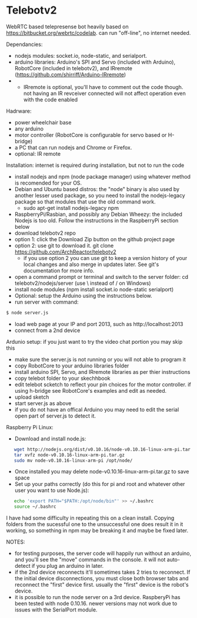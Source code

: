 # Telebotv2

WebRTC based telepresense bot heavily based on https://bitbucket.org/webrtc/codelab.  can run "off-line", no internet needed.

Dependancies:
 - nodejs modules: socket.io, node-static, and serialport.  
 - arduino libraries: Arduino's SPI and Servo (included with Arduino),  RobotCore (included in telebotv2), and IRremote (https://github.com/shirriff/Arduino-IRremote)
 - - IRremote is optional, you'll have to comment out the code though.  not having an IR revceiver connected will not affect operation even with the code enabled
 
Hadrware:
 - power wheelchair base
 - any arduino
 - motor controller (RobotCore is configurable for servo based or H-bridge)
 - a PC that can run nodejs and Chrome or Firefox.
 - optional: IR remote

Installation:  internet is required during installation, but not to run the code
- install nodejs and npm (node package manager) using whatever method is recomended for your OS.
 - Debian and Ubuntu based distros:  the "node" binary is also used by another lesser used package, so you need to install the nodejs-legacy package so that modules that use the old command work.
   - sudo apt-get install nodejs-legacy npm
 - RaspberryPi/Rasbian, and possibly any Debian Wheezy:  the included Nodejs is too old.  Follow the instructions in the RaspberryPi section below
- download telebotv2 repo
 - option 1: click the Download Zip button on the github project page
 - option 2: use git to download it.  git clone https://github.com/ArchReactor/telebotv2
   - if you use option 2 you can use git to keep a version history of your local changes and also merge in updates later.  See git's documentation for more info.
- open a command prompt or terminal and switch to the server folder: cd telebotv2/nodejs/server (use \ instead of / on Windows)
- install node modules (npm install socket.io node-static serialport)
- Optional: setup the Arduino using the instructions below.  
- run server with command: 
```sh
$ node server.js
```
- load web page at your IP and port 2013, such as http://localhost:2013
- connect from a 2nd device

Ardunio setup: if you just want to try the video chat portion you may skip this
- make sure the server.js is not running or you will not able to program it
- copy RobotCore to your arduino libraries folder
- install arduino SPI, Servo, and IRremote libraries as per thier instructions
- copy telebot folder to your skechhbook
- edit telebot scketch to reflect your pin choices for the motor controller.  if using h-bridge see RobotCore's examples and edit as needed.
- upload sketch
- start server.js as above
- if you do not have an offical Arduino you may need to edit the serial open part of server.js to detect it.

Raspberry Pi Linux:

- Download and install node.js:

```bash
   wget http://nodejs.org/dist/v0.10.16/node-v0.10.16-linux-arm-pi.tar.gz
   tar xvfz node-v0.10.16-linux-arm-pi.tar.gz
   sudo mv node-v0.10.16-linux-arm-pi /opt/node/
```
- Once installed you may delete node-v0.10.16-linux-arm-pi.tar.gz to save space
- Set up your paths correctly (do this for pi and root and whatever other user you want to use Node.js):

```bash
   echo 'export PATH="$PATH:/opt/node/bin"' >> ~/.bashrc
   source ~/.bashrc
```
I have had some difficulty in repeating this on a clean install.  Copying folders from the sucessful one to the unsuccessful one does result it in it working, so something in npm may be breaking it and maybe be fixed later.

NOTES:
- for testing purposes, the server code will happily run without an arduino, and you'll see the "move" commands in the console.  it will not auto-detect if you plug an arduino in later.
- if the 2nd device reconnects it'll sometimes takes 2 tries to reconnect.  If the initial device disconnections, you must close both browser tabs and reconnect the "first" device first.  usually the "first" device is the robot's device.
- it is possible to run the node server on a 3rd device.  RaspberyPi has been tested with node 0.10.16.  newer versions may not work due to issues with the SerialPort module.
 
